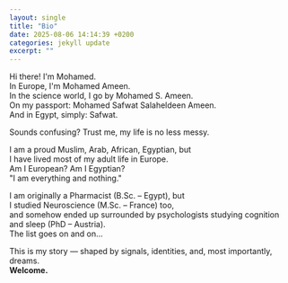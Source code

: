 ```yaml
---
layout: single
title: "Bio"
date: 2025-08-06 14:14:39 +0200
categories: jekyll update
excerpt: ""
---
```


Hi there! I'm Mohamed.  
In Europe, I'm Mohamed Ameen.  
In the science world, I go by Mohamed S. Ameen.  
On my passport: Mohamed Safwat Salaheldeen Ameen.  
And in Egypt, simply: Safwat.  

Sounds confusing? Trust me, my life is no less messy.  

I am a proud Muslim, Arab, African, Egyptian, but  
I have lived most of my adult life in Europe.  
Am I European? Am I Egyptian?  
"I am everything and nothing."  

I am originally a Pharmacist (B.Sc. – Egypt), but  
I studied Neuroscience (M.Sc. – France) too,  
and somehow ended up surrounded by psychologists studying cognition and sleep (PhD – Austria).  
The list goes on and on...  

This is my story — shaped by signals, identities, and, most importantly, dreams.  
**Welcome.**
